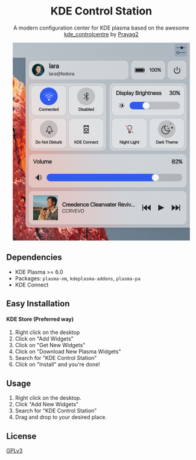 <div align="center">

# KDE Control Station

A modern configuration center for KDE plasma based on the awesome [kde_controlcentre](https://github.com/Prayag2/kde_controlcentre) by [Prayag2](https://github.com/Prayag2/)

![main-widget](assets/control-station.png)

</div>


## Dependencies
- KDE Plasma >= 6.0
- Packages: `plasma-nm`, `kdeplasma-addons`, `plasma-pa`
- KDE Connect

## Easy Installation
#### KDE Store (Preferred way)
1. Right click on the desktop
2. Click on "Add Widgets"
3. Click on "Get New Widgets"
4. Click on "Download New Plasma Widgets"
5. Search for "KDE Control Station"
6. Click on "Install" and you're done!

## Usage
1. Right click on the desktop.
2. Click "Add New Widgets"
3. Search for "KDE Control Station"
4. Drag and drop to your desired place.

## License
[GPLv3](https://www.gnu.org/licenses/gpl-3.0.en.html)
